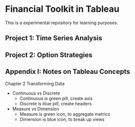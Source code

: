 # Financial Toolkit in Tableau

This is a experimental repository for learning purposes.

## Project 1: Time Series Analysis

## Project 2: Option Strategies

## Appendix I: Notes on Tableau Concepts

Chapter 2 Transforming Data
- Continuous vs Discrete
  - Continuous is green pill, create axis
  - Discrete is blue pill, create headers
- Measure vs Dimension
  - Measure is green icon, to aggregate metrics
  - Dimension is blue icon, to break up views
